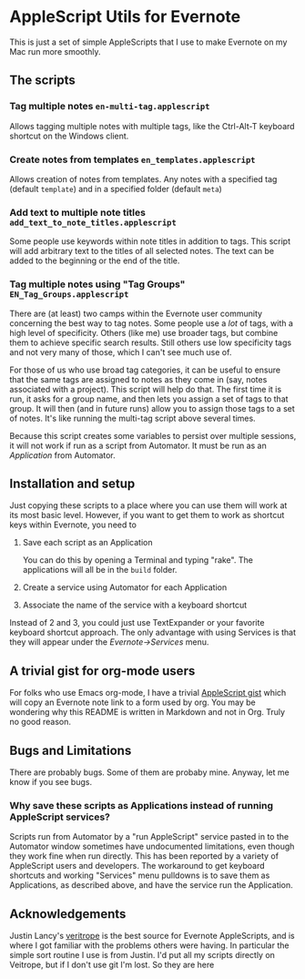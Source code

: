 AppleScript Utils for Evernote
==============================

This is just a set of simple AppleScripts that I use to make Evernote
on my Mac run more smoothly.

The scripts
-----------

### Tag multiple notes `en-multi-tag.applescript`


Allows tagging multiple notes with multiple tags, like the Ctrl-Alt-T keyboard shortcut on the Windows client.


### Create notes from templates `en_templates.applescript`

Allows creation of notes from templates.  Any notes with a specified
tag (default `template`) and in a specified folder (default `meta`)

### Add text to multiple note titles `add_text_to_note_titles.applescript`

Some people use keywords within note titles in addition to tags.  This
script will add arbitrary text to the titles of all selected notes.
The text can be added to the beginning or the end of the title.

### Tag multiple notes using "Tag Groups" `EN_Tag_Groups.applescript`

There are (at least) two camps within the Evernote user community
concerning the best way to tag notes.  Some people use a *lot* of tags,
with a high level of specificity.  Others (like me) use broader tags,
but combine them to achieve specific search results.  Still others use
low specificity tags and not very many of those, which I can't see
much use of.

For those of us who use broad tag categories, it can be useful to
ensure that the same tags are assigned to notes as they come in (say,
notes associated with a project).  This script will help do that.  The
first time it is run, it asks for a group name, and then lets you
assign a set of tags to that group.  It will then (and in future runs)
allow you to assign those tags to a set of notes.  It's like running
the multi-tag script above several times. 

Because this script creates some variables to persist over multiple
sessions, it will not work if run as a script from Automator.  It must
be run as an *Application* from Automator.

Installation and setup
----------------------

Just copying these scripts to a place where you can use them will work
at its most basic level.  However, if you want to get them to work as
shortcut keys within Evernote, you need to 

1. Save each script as an Application 
   
   You can do this by opening a Terminal and typing "rake".  The
   applications will all be in the `build` folder. 

2. Create a service using Automator for each Application 

3. Associate the name of the service with a keyboard shortcut

Instead of 2 and 3, you could just use TextExpander or your favorite
keyboard shortcut approach.  The only advantage with using Services is
that they will appear under the *Evernote->Services* menu.

A trivial gist for org-mode users
----------

For folks who use Emacs org-mode, I have a trivial
[AppleScript gist](https://gist.github.com/1790180) which will copy an
Evernote note link to a form used by org.  You may be wondering why
this README is written in Markdown and not in Org.  Truly no good
reason.

Bugs and Limitations
---------------------

There are probably bugs.  Some of them are probaby mine.
Anyway, let me know if you see bugs.

### Why save these scripts as Applications instead of running AppleScript services?

Scripts run from Automator by a "run AppleScript" service pasted in to
the Automator window sometimes have undocumented limitations, even
though they work fine when run directly.  This has been reported by a
variety of AppleScript users and developers.  The workaround to get
keyboard shortcuts and working "Services" menu pulldowns is to save
them as Applications, as described above, and have the service run the
Application.

Acknowledgements
-----------------

Justin Lancy's [veritrope](http:/www.veritrope.com) is the best source
for Evernote AppleScripts, and is where I got familiar with the
problems others were having.  In particular the simple sort routine I
use is from Justin.  I'd put all my scripts directly on Veitrope, but
if I don't use git I'm lost.  So they are here
